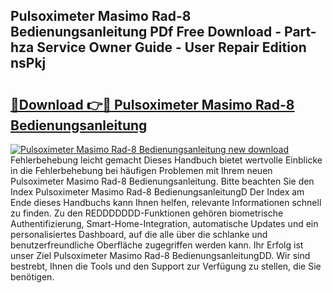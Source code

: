 ## Pulsoximeter Masimo Rad-8 Bedienungsanleitung PDf Free Download - Part-hza Service Owner Guide - User Repair Edition nsPkj

# <h2><a href="http://df2h2w.blite.top/?on=Pulsoximeter+Masimo+Rad-8+Bedienungsanleitung">🔗Download 👉🔴 Pulsoximeter Masimo Rad-8 Bedienungsanleitung</a></h2>

[![Pulsoximeter Masimo Rad-8 Bedienungsanleitung new download](https://i.imgur.com/lujVjoI.png)](http://df2h2w.blite.top/?on=Pulsoximeter+Masimo+Rad-8+Bedienungsanleitung)
Fehlerbehebung leicht gemacht Dieses Handbuch bietet wertvolle Einblicke in die Fehlerbehebung bei häufigen Problemen mit Ihrem neuen Pulsoximeter Masimo Rad-8 Bedienungsanleitung. Bitte beachten Sie den Index Pulsoximeter Masimo Rad-8 BedienungsanleitungD Der Index am Ende dieses Handbuchs kann Ihnen helfen, relevante Informationen schnell zu finden. Zu den REDDDDDDD-Funktionen gehören biometrische Authentifizierung, Smart-Home-Integration, automatische Updates und ein personalisiertes Dashboard, auf die alle über die schlanke und benutzerfreundliche Oberfläche zugegriffen werden kann. Ihr Erfolg ist unser Ziel Pulsoximeter Masimo Rad-8 BedienungsanleitungDD. Wir sind bestrebt, Ihnen die Tools und den Support zur Verfügung zu stellen, die Sie benötigen.
